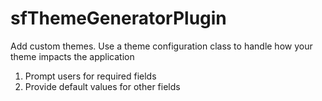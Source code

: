 sfThemeGeneratorPlugin
======================

Add custom themes.  Use a theme configuration class to handle how your theme impacts the application

1. Prompt users for required fields
2. Provide default values for other fields